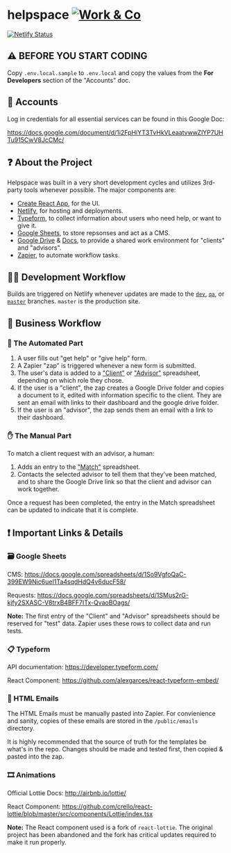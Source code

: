 # helpspace [![Work & Co](https://badgen.now.sh/badge/%E2%98%85%E2%98%85/work.co/f33)](https://work.co)

[![Netlify Status](https://api.netlify.com/api/v1/badges/95f05a13-c322-4e6a-8592-43b0cc1569ee/deploy-status)](https://app.netlify.com/sites/helpspace/deploys)

## ⚠️ BEFORE YOU START CODING

Copy `.env.local.sample` to `.env.local` and copy the values from the **For Developers** section of the "Accounts" doc.

## 🔐 Accounts

Log in credentials for all essential services can be found in this Google Doc:

https://docs.google.com/document/d/1i2FpHiYT3TvHkVLeaatvwwZlYP7UHTu915CwV8JcCMc/

## ❓ About the Project

Helpspace was built in a very short development cycles and utilizes 3rd-party tools whenever possible. The major components are:

- [Create React App](https://create-react-app.dev/), for the UI.
- [Netlify](https://netlify.com), for hosting and deployments.
- [Typeform](https://www.typeform.com/), to collect information about users who need help, or want to give it.
- [Google Sheets](http://sheets.google.com/), to store repsonses and act as a CMS.
- [Google Drive](http://drive.google.com) & [Docs](http://docs.google.com), to provide a shared work environment for "clients" and "advisors".
- [Zapier](https://zapier.com/app/dashboard), to automate workflow tasks.

## 👩‍💻 Development Workflow

Builds are triggered on Netlify whenever updates are made to the [`dev`](https://dev--helpspace.netlify.app/), [`qa`](https://qa--helpspace.netlify.app/), or [`master`](https://helpspace.netlify.app/) branches. `master` is the production site.

## 💼 Business Workflow

### 🤖 The Automated Part

1. A user fills out "get help" or "give help" form.
1. A Zapier "zap" is triggered whenever a new form is submitted.
1. The user's data is added to a ["Client"](https://docs.google.com/spreadsheets/d/1hqERQuL9Q5WGttew0v5JqxizXzBRrMoe7ID6jioT-cc/edit#gid=0) or ["Advisor"](https://docs.google.com/spreadsheets/d/1hqERQuL9Q5WGttew0v5JqxizXzBRrMoe7ID6jioT-cc/edit#gid=272579147) spreadsheet, depending on which role they chose.
1. If the user is a "client", the zap creates a Google Drive folder and copies a document to it, edited with information specific to the client. They are sent an email with links to their dashboard and the google drive folder.
1. If the user is an "advisor", the zap sends them an email with a link to their dashboard.

### ✋ The Manual Part

To match a client request with an advisor, a human:

1. Adds an entry to the ["Match"](https://docs.google.com/spreadsheets/d/1hqERQuL9Q5WGttew0v5JqxizXzBRrMoe7ID6jioT-cc/edit#gid=1370515805) spreadsheet.
2. Contacts the selected advisor to tell them that they've been matched, and to share the Google Drive link so that the client and advisor can work together.

Once a request has been completed, the entry in the Match spreadsheet can be updated to indicate that it is complete.

## ❗ Important Links & Details

### 🗃️ Google Sheets

CMS: https://docs.google.com/spreadsheets/d/1So9VgfoQaC-399EW9Nic6ueI1Ta4sqdHdQ4v6ducF58/

Requests: https://docs.google.com/spreadsheets/d/1SMus2rG-kjfy2SXASC-V8trxB4BFF7ITx-QvaoBOags/

**Note:** The first entry of the "Client" and "Advisor" spreadsheets should be reserved for "test" data. Zapier uses these rows to collect data and run tests.

### 📋 Typeform

API documentation: https://developer.typeform.com/

React Component: https://github.com/alexgarces/react-typeform-embed/

### 📧 HTML Emails

The HTML Emails must be manually pasted into Zapier. For convienience and sanity, copies of these emails are stored in the `/public/emails` directory.

It is highly recommended that the source of truth for the templates be what's in the repo. Changes should be made and tested first, then copied & pasted into the zap.

### 🎞️ Animations

Official Lottie Docs: http://airbnb.io/lottie/

React Component: https://github.com/crello/react-lottie/blob/master/src/components/Lottie/index.tsx

**Note:** The React component used is a fork of `react-lottie`. The original project has been abandoned and the fork has critical updates required to make it run properly.
